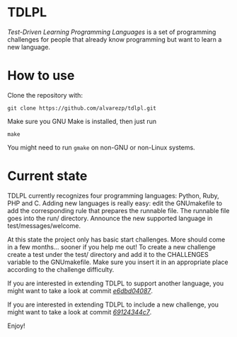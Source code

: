 TDLPL
=====

*Test-Driven Learning Programming Languages* is a set of programming challenges
for people that already know programming but want to learn a new language.

How to use
==========

Clone the repository with:

`git clone https://github.com/alvarezp/tdlpl.git`

Make sure you GNU Make is installed, then just run

`make`

You might need to run `gmake` on non-GNU or non-Linux systems.

Current state
=============

TDLPL currently recognizes four programming languages: Python, Ruby, PHP and C.
Adding new languages is really easy: edit the GNUmakefile to add the
corresponding rule that prepares the runnable file. The runnable file goes
into the run/ directory. Announce the new supported language in
test/messages/welcome.

At this state the project only has basic start challenges. More should come
in a few months... sooner if you help me out!
To create a new challenge create a test under the test/ directory and add it
to the CHALLENGES variable to the GNUmakefile. Make sure you insert it in an
appropriate place according to the challenge difficulty.

If you are interested in extending TDLPL to support another language, you might
want to take a look at commit
*[e6dbd04087](https://github.com/alvarezp/tdlpl/commit/e6dbd04087efe0a4e545365b5f9ea94d408ed7e2)*.

If you are interested in extending TDLPL to include a new challenge, you might
want to take a look at commit
*[69124344c7](https://github.com/alvarezp/tdlpl/commit/69124344c75e7778bd5b85a70c4dcd1ded7cb521)*.

Enjoy!
